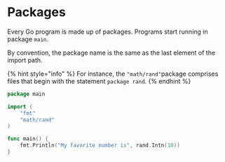 # Packages

Every Go program is made up of packages. Programs start running in package `main`.

By convention, the package name is the same as the last element of the import path.

{% hint style="info" %}
For instance, the `"math/rand"`package comprises files that begin with the statement `package rand`.
{% endhint %}

```go
package main

import (
	"fmt"
	"math/rand"
)

func main() {
	fmt.Println("My favorite number is", rand.Intn(10))
}
```

